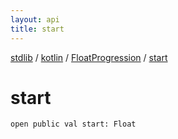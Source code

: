 ```yaml
---
layout: api
title: start
---
```

[stdlib](../../index.md) / [kotlin](../index.md) / [FloatProgression](index.md) / [start](start.md)

# start

```
open public val start: Float
```
